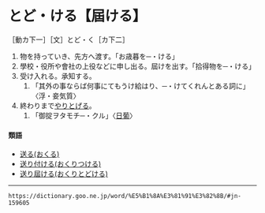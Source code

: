 # とど・ける【屆ける】
［動カ下一］［文］とど・く［カ下二］
1.  物を持っていき、先方へ渡す。「お歳暮を─・ける」  
2.  學校・役所や會社の上役などに申し出る。屆けを出す。「拾得物を─・ける」
3.  受け入れる。承知する。    
    1.  「其外の事ならば何事にてもうけ給はり、─・けてくれんとある詞に」〈浮・妾気質〉
4.  終わりまで[やりとげる](やりとげる（遣り遂げる）)。    
    1.  「御掟ヲタモチ─・クル」〈[日葡](https://dictionary.goo.ne.jp/word/%E6%97%A5%E8%91%A1%E8%BE%9E%E6%9B%B8/#jn-167551)〉
        

#### 類語

-   [送る(おくる)](おくる（送る）)
-   [送り付ける(おくりつける)](https://dictionary.goo.ne.jp/word/%E9%80%81%E3%82%8A%E4%BB%98%E3%81%91%E3%82%8B/#jn-30544)
-   [送り屆ける(おくりとどける)](https://dictionary.goo.ne.jp/word/%E9%80%81%E3%82%8A%E5%B1%8A%E3%81%91%E3%82%8B/#jn-30547)

---
`https://dictionary.goo.ne.jp/word/%E5%B1%8A%E3%81%91%E3%82%8B/#jn-159605`